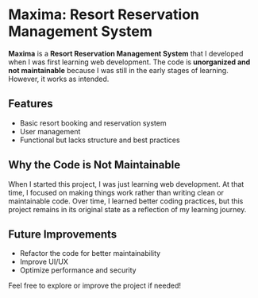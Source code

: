 # Maxima: Resort Reservation Management System

**Maxima** is a **Resort Reservation Management System** that I developed when I was first learning web development. The code is **unorganized and not maintainable** because I was still in the early stages of learning. However, it works as intended.

## Features
- Basic resort booking and reservation system  
- User management  
- Functional but lacks structure and best practices  

## Why the Code is Not Maintainable  
When I started this project, I was just learning web development. At that time, I focused on making things work rather than writing clean or maintainable code. Over time, I learned better coding practices, but this project remains in its original state as a reflection of my learning journey.  

## Future Improvements  
- Refactor the code for better maintainability  
- Improve UI/UX  
- Optimize performance and security  

Feel free to explore or improve the project if needed!  
